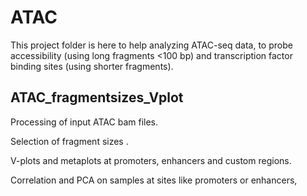 # ATAC

This project folder is here to help analyzing ATAC-seq data, to probe 
accessibility (using long fragments <100 bp) and transcription factor
binding sites (using shorter fragments).

## ATAC_fragmentsizes_Vplot
Processing of input ATAC bam files. 

Selection of fragment sizes . 

V-plots and metaplots at promoters, enhancers and custom regions. 

Correlation and PCA on samples at sites like promoters or enhancers, 




